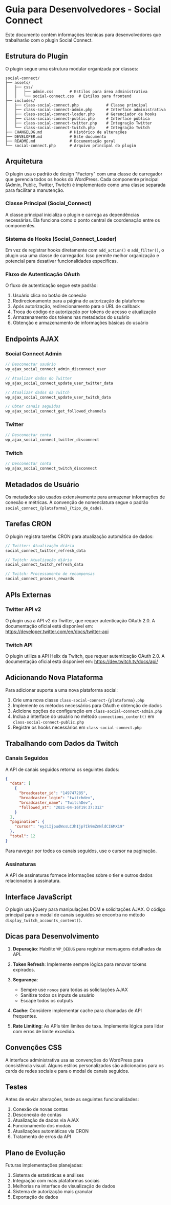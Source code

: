 # Guia para Desenvolvedores - Social Connect

Este documento contém informações técnicas para desenvolvedores que trabalharão com o plugin Social Connect.

## Estrutura do Plugin

O plugin segue uma estrutura modular organizada por classes:

```
social-connect/
├── assets/
│   ├── css/
│   │   ├── admin.css       # Estilos para área administrativa
│   │   └── social-connect.css  # Estilos para frontend
├── includes/
│   ├── class-social-connect.php            # Classe principal
│   ├── class-social-connect-admin.php      # Interface administrativa
│   ├── class-social-connect-loader.php     # Gerenciador de hooks
│   ├── class-social-connect-public.php     # Interface pública
│   ├── class-social-connect-twitter.php    # Integração Twitter
│   └── class-social-connect-twitch.php     # Integração Twitch
├── CHANGELOG.md            # Histórico de alterações
├── DEVELOPER.md            # Este documento
├── README.md               # Documentação geral
└── social-connect.php      # Arquivo principal do plugin
```

## Arquitetura

O plugin usa o padrão de design "Factory" com uma classe de carregador que gerencia todos os hooks do WordPress. Cada componente principal (Admin, Public, Twitter, Twitch) é implementado como uma classe separada para facilitar a manutenção.

### Classe Principal (Social_Connect)

A classe principal inicializa o plugin e carrega as dependências necessárias. Ela funciona como o ponto central de coordenação entre os componentes.

### Sistema de Hooks (Social_Connect_Loader)

Em vez de registrar hooks diretamente com `add_action()` e `add_filter()`, o plugin usa uma classe de carregador. Isso permite melhor organização e potencial para desativar funcionalidades específicas.

### Fluxo de Autenticação OAuth

O fluxo de autenticação segue este padrão:
1. Usuário clica no botão de conexão
2. Redirecionamento para a página de autorização da plataforma
3. Após autorização, redirecionamento para o URL de callback
4. Troca do código de autorização por tokens de acesso e atualização
5. Armazenamento dos tokens nas metadados do usuário
6. Obtenção e armazenamento de informações básicas do usuário

## Endpoints AJAX

### Social Connect Admin

```php
// Desconectar usuário
wp_ajax_social_connect_admin_disconnect_user

// Atualizar dados do Twitter
wp_ajax_social_connect_update_user_twitter_data

// Atualizar dados da Twitch
wp_ajax_social_connect_update_user_twitch_data

// Obter canais seguidos
wp_ajax_social_connect_get_followed_channels
```

### Twitter

```php
// Desconectar conta
wp_ajax_social_connect_twitter_disconnect
```

### Twitch

```php
// Desconectar conta
wp_ajax_social_connect_twitch_disconnect
```

## Metadados de Usuário

Os metadados são usados extensivamente para armazenar informações de conexão e métricas. A convenção de nomenclatura segue o padrão `social_connect_{plataforma}_{tipo_de_dado}`.

## Tarefas CRON

O plugin registra tarefas CRON para atualização automática de dados:

```php
// Twitter: Atualização diária
social_connect_twitter_refresh_data

// Twitch: Atualização diária
social_connect_twitch_refresh_data

// Twitch: Processamento de recompensas
social_connect_process_rewards
```

## APIs Externas

### Twitter API v2

O plugin usa a API v2 do Twitter, que requer autenticação OAuth 2.0. A documentação oficial está disponível em: https://developer.twitter.com/en/docs/twitter-api

### Twitch API

O plugin utiliza a API Helix da Twitch, que requer autenticação OAuth 2.0. A documentação oficial está disponível em: https://dev.twitch.tv/docs/api/

## Adicionando Nova Plataforma

Para adicionar suporte a uma nova plataforma social:

1. Crie uma nova classe `class-social-connect-{plataforma}.php`
2. Implemente os métodos necessários para OAuth e obtenção de dados
3. Adicione opções de configuração em `class-social-connect-admin.php`
4. Inclua a interface do usuário no método `connections_content()` em `class-social-connect-public.php`
5. Registre os hooks necessários em `class-social-connect.php`

## Trabalhando com Dados da Twitch

### Canais Seguidos

A API de canais seguidos retorna os seguintes dados:

```json
{
  "data": [
    {
      "broadcaster_id": "149747285",
      "broadcaster_login": "twitchdev",
      "broadcaster_name": "TwitchDev",
      "followed_at": "2021-04-16T19:37:31Z"
    }
  ],
  "pagination": {
    "cursor": "eyJiIjpudWxsLCJhIjp7Ik9mZnNldCI6MX19"
  },
  "total": 12
}
```

Para navegar por todos os canais seguidos, use o cursor na paginação.

### Assinaturas

A API de assinaturas fornece informações sobre o tier e outros dados relacionados à assinatura.

## Interface JavaScript

O plugin usa jQuery para manipulações DOM e solicitações AJAX. O código principal para o modal de canais seguidos se encontra no método `display_twitch_accounts_content()`.

## Dicas para Desenvolvimento

1. **Depuração**: Habilite `WP_DEBUG` para registrar mensagens detalhadas da API.

2. **Token Refresh**: Implemente sempre lógica para renovar tokens expirados.

3. **Segurança**:
   - Sempre use `nonce` para todas as solicitações AJAX
   - Sanitize todos os inputs de usuário
   - Escape todos os outputs

4. **Cache**: Considere implementar cache para chamadas de API frequentes.

5. **Rate Limiting**: As APIs têm limites de taxa. Implemente lógica para lidar com erros de limite excedido.

## Convenções CSS

A interface administrativa usa as convenções do WordPress para consistência visual. Alguns estilos personalizados são adicionados para os cards de redes sociais e para o modal de canais seguidos.

## Testes

Antes de enviar alterações, teste as seguintes funcionalidades:

1. Conexão de novas contas
2. Desconexão de contas
3. Atualização de dados via AJAX
4. Funcionamento dos modais
5. Atualizações automáticas via CRON
6. Tratamento de erros da API

## Plano de Evolução

Futuras implementações planejadas:

1. Sistema de estatísticas e análises
2. Integração com mais plataformas sociais
3. Melhorias na interface de visualização de dados
4. Sistema de autorização mais granular
5. Exportação de dados